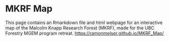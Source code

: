 # MKRF Map
This page contains an Rmarkdown file and html webpage for an interactive map of the Malcolm Knapp Research Forest (MKRF), made for the UBC Forestry MGEM program retreat. 
https://ramonmelser.github.io/MKRF_Map/
